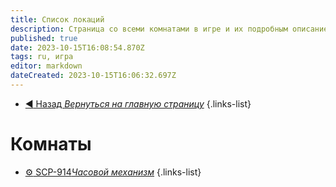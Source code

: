 ```yaml
---
title: Список локаций
description: Страница со всеми комнатами в игре и их подробным описанием.
published: true
date: 2023-10-15T16:08:54.870Z
tags: ru, игра
editor: markdown
dateCreated: 2023-10-15T16:06:32.697Z
---
```


- [:arrow_backward: Назад *Вернуться на главную страницу*](/ru/home#одиночная-игракооператив)
{.links-list}
# Комнаты
- [:gear: SCP-914*Часовой механизм*](/ru/game/rooms/scp914)
{.links-list}